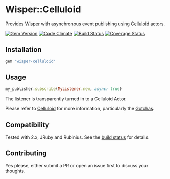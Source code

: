 # Wisper::Celluloid

Provides [Wisper](https://github.com/krisleech/wisper) with asynchronous event
publishing using [Celluloid](https://github.com/celluloid/celluloid) actors.

[![Gem Version](https://badge.fury.io/rb/wisper-celluloid.png)](http://badge.fury.io/rb/wisper-celluloid)
[![Code Climate](https://codeclimate.com/github/krisleech/wisper-celluloid.png)](https://codeclimate.com/github/krisleech/wisper-celluloid)
[![Build Status](https://travis-ci.org/krisleech/wisper-celluloid.png?branch=master)](https://travis-ci.org/krisleech/wisper-celluloid)
[![Coverage Status](https://coveralls.io/repos/krisleech/wisper-celluloid/badge.png?branch=master)](https://coveralls.io/r/krisleech/wisper-celluloid?branch=master)

## Installation

```ruby
gem 'wisper-celluloid'
```

## Usage

```ruby
my_publisher.subscribe(MyListener.new, async: true)
```

The listener is transparently turned in to a Celluloid Actor.

Please refer to [Celluloid](https://github.com/celluloid/celluloid/wiki)
for more information, particularly the
[Gotchas](https://github.com/celluloid/celluloid/wiki/Gotchas).

## Compatibility

Tested with 2.x, JRuby and Rubinius.
See the [build status](https://travis-ci.org/krisleech/wisper-async) for details.

## Contributing

Yes please, either submit a PR or open an issue first to discuss your thoughts.
